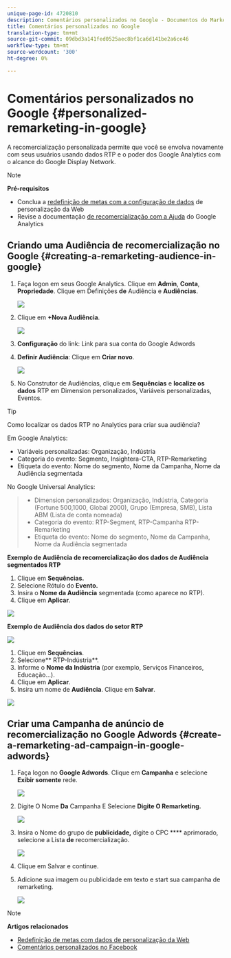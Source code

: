 ```yaml
---
unique-page-id: 4720810
description: Comentários personalizados no Google - Documentos do Marketing - Documentação do produto
title: Comentários personalizados no Google
translation-type: tm+mt
source-git-commit: 09dbd3a141fed0525aec8bf1ca6d141be2a6ce46
workflow-type: tm+mt
source-wordcount: '300'
ht-degree: 0%

---
```



# Comentários personalizados no Google {#personalized-remarketing-in-google}

A recomercialização personalizada permite que você se envolva novamente com seus usuários usando dados RTP e o poder dos Google Analytics com o alcance do Google Display Network.

>[!NOTE]
>
>**Pré-requisitos**
>
>* Conclua a [redefinição de metas com a configuração de dados](retargeting-with-web-personalization-data.md) de personalização da Web
>* Revise a documentação [de recomercialização com a Ajuda](https://support.google.com/analytics/topic/2611283?hl=en&amp;ref_topic=3413645) do Google Analytics

>



## Criando uma Audiência de recomercialização no Google {#creating-a-remarketing-audience-in-google}

1. Faça logon em seus Google Analytics. Clique em **Admin**, **Conta**, **Propriedade**. Clique em Definições **de** Audiência e **Audiências**.

   ![](assets/remarketing-ga-screenshots.jpg)

1. Clique em **+Nova Audiência**.

   ![](assets/image2015-1-15-17-3a26-3a40.png)

1. **Configuração** do link: Link para sua conta do Google Adwords
1. **Definir Audiência**: Clique em **Criar novo**.

   ![](assets/image2015-1-15-17-3a32-3a4.png)

1. No Construtor de Audiências, clique em **Sequências** e **localize os dados** RTP em Dimension personalizados, Variáveis personalizadas, Eventos.

>[!TIP]
>
>Como localizar os dados RTP no Analytics para criar sua audiência?
>
>Em Google Analytics:
>
>* Variáveis personalizadas: Organização, Indústria
>* Categoria do evento: Segmento, Insightera-CTA, RTP-Remarketing
>* Etiqueta do evento: Nome do segmento, Nome da Campanha, Nome da Audiência segmentada

>
>
No Google Universal Analytics:
>
>* Dimension personalizados: Organização, Indústria, Categoria (Fortune 500,1000, Global 2000), Grupo (Empresa, SMB), Lista ABM (Lista de conta nomeada)
>* Categoria do evento: RTP-Segment, RTP-Campanha RTP-Remarketing
>* Etiqueta do evento: Nome do segmento, Nome da Campanha, Nome da Audiência segmentada

>



**Exemplo de Audiência de recomercialização dos dados de Audiência segmentados RTP**

1. Clique em **Sequências.**
1. Selecione Rótulo do **Evento.**
1. Insira o **Nome da Audiência** segmentada (como aparece no RTP).
1. Clique em **Aplicar**.

![](assets/image2015-2-10-14-3a51-3a43.png)

**Exemplo de Audiência dos dados do setor RTP**

![](assets/image2015-1-15-17-3a36-3a5.png)

1. Clique em **Sequências**.
1. Selecione** RTP-Indústria**.
1. Informe o **Nome da Indústria** (por exemplo, Serviços Financeiros, Educação...).
1. Clique em **Aplicar**.
1. Insira um nome de **Audiência**. Clique em **Salvar**.

![](assets/image2015-1-15-18-3a29-3a16.png)

## Criar uma Campanha de anúncio de recomercialização no Google Adwords {#create-a-remarketing-ad-campaign-in-google-adwords}

1. Faça logon no **Google Adwords**. Clique em **Campanha** e selecione **Exibir somente** rede.

   ![](assets/image2015-1-15-18-3a31-3a58.png)

1. Digite O Nome **Da** Campanha E Selecione **Digite O Remarketing.**

   ![](assets/image2015-1-15-18-3a35-3a7.png)

1. Insira o Nome do grupo de **publicidade,** digite o CPC **** aprimorado, selecione a Lista **de** recomercialização.

   ![](assets/image2015-1-15-18-3a51-3a57.png)

1. Clique em Salvar e continue.
1. Adicione sua imagem ou publicidade em texto e start sua campanha de remarketing.

   ![](assets/image2015-1-15-18-3a47-3a21.png)

>[!NOTE]
>
>**Artigos relacionados**
>
>* [Redefinição de metas com dados de personalização da Web](retargeting-with-web-personalization-data.md)
>* [Comentários personalizados no Facebook](personalized-remarketing-in-facebook.md)


